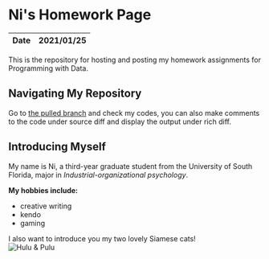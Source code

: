 # Ni's Homework Page
|**Date**|**2021/01/25**|
|--------|--------------|

This is the repository for hosting and posting my homework assignments for Programming with Data.

## Navigating My Repository

Go to [the pulled branch](https://github.com/usf-progdata/hw-njie-DP/pulls) and check my codes, you can also make comments to the code under source diff and display the output under rich diff. 

## Introducing Myself 

My name is Ni, a third-year graduate student from the University of South Florida, major in *Industrial-organizational psychology*.

**My hobbies include:**

- creative writing
- kendo
- gaming

I also want to introduce you my two lovely Siamese cats!  
![Hulu & Pulu](https://static.wixstatic.com/media/41c14b_0dc6344d51a245a2a5046849dd86b1bf~mv2.jpg)

